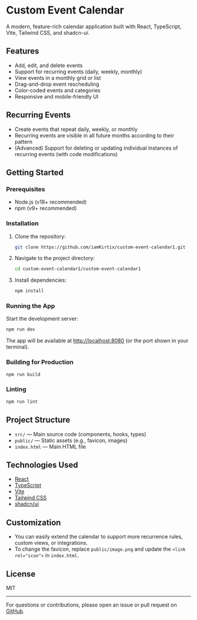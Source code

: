 # Custom Event Calendar

A modern, feature-rich calendar application built with React, TypeScript, Vite, Tailwind CSS, and shadcn-ui.

## Features
- Add, edit, and delete events
- Support for recurring events (daily, weekly, monthly)
- View events in a monthly grid or list
- Drag-and-drop event rescheduling
- Color-coded events and categories
- Responsive and mobile-friendly UI

## Recurring Events
- Create events that repeat daily, weekly, or monthly
- Recurring events are visible in all future months according to their pattern
- (Advanced) Support for deleting or updating individual instances of recurring events (with code modifications)

## Getting Started

### Prerequisites
- Node.js (v18+ recommended)
- npm (v9+ recommended)

### Installation
1. Clone the repository:
   ```sh
   git clone https://github.com/iamKirtix/custom-event-calendar1.git
   ```
2. Navigate to the project directory:
   ```sh
   cd custom-event-calendar1/custom-event-calendar1
   ```
3. Install dependencies:
   ```sh
   npm install
   ```

### Running the App
Start the development server:
```sh
npm run dev
```
The app will be available at [http://localhost:8080](http://localhost:8080) (or the port shown in your terminal).

### Building for Production
```sh
npm run build
```

### Linting
```sh
npm run lint
```

## Project Structure
- `src/` — Main source code (components, hooks, types)
- `public/` — Static assets (e.g., favicon, images)
- `index.html` — Main HTML file

## Technologies Used
- [React](https://react.dev/)
- [TypeScript](https://www.typescriptlang.org/)
- [Vite](https://vitejs.dev/)
- [Tailwind CSS](https://tailwindcss.com/)
- [shadcn/ui](https://ui.shadcn.com/)

## Customization
- You can easily extend the calendar to support more recurrence rules, custom views, or integrations.
- To change the favicon, replace `public/image.png` and update the `<link rel="icon">` in `index.html`.

## License
MIT

---

For questions or contributions, please open an issue or pull request on [GitHub](https://github.com/iamKirtix/custom-event-calendar1).
